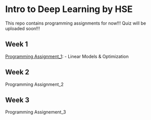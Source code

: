 # Intro to Deep Learning by HSE

This repo contains programming assignments for now!!! Quiz will be uploaded soon!!!
## Week 1

[Programming Assignment_1](https://github.com/AKASH2907/Introduction_to_Deep_Learning_Coursera/blob/master/Introduction%20to%20Deep%20Learning/Week_1_Programming_Assignment/week01_pa.ipynb): - Linear Models & Optimization

## Week 2

Programming Assignment_2

## Week 3

Programming Assignement_3
